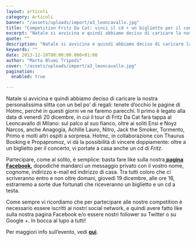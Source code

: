 ```yaml
---
layout: articoli
category: Articoli
banner: "/assets/uploads/import/a3_leoncavallo.jpg"
title: "Competition Fritz Da Cat: vinci il cd + un biglietto per il concerto al Leoncavallo!"
excerpt: "Natale si avvicina e quindi abbiamo deciso di caricare la nostra personalissima slitta con un bel po’ di regali: tenete d’occhio le pagine di Hotmc, perché in questi giorni ve ne faremo parecchi. Il primo è legato alla data di venerdì 20 dicembre, in cui il tour di Fritz Da Cat farà tappa al Leoncavallo [&hellip"
quote: ""
description: "Natale si avvicina e quindi abbiamo deciso di caricare la nostra personalissima slitta con un bel po’ di regali: tenete d’occhio le pagine di Hotmc, perché in questi giorni ve ne faremo parecchi. Il primo è legato alla data di venerdì 20 dicembre, in cui il tour di Fritz Da Cat farà tappa al Leoncavallo [&hellip"
keywords: ""
date: 2013-12-18T00:00:00.000+01:00
author: "Marta Blumi Tripodi"
cover: "/assets/uploads/import/a3_leoncavallo.jpg"
pagination:
  enabled: true

---
```


[](https://hotmc.com/competition-fritz-da-cat-vinci-il-cd-un-biglietto-per-il-concerto-al-leoncavallo/a3%5Fleoncavallo/)

Natale si avvicina e quindi abbiamo deciso di caricare la nostra personalissima slitta con un bel po’ di regali: tenete d’occhio le pagine di Hotmc, perché in questi giorni ve ne faremo parecchi. Il primo è legato alla data di venerdì 20 dicembre, in cui il tour di Fritz Da Cat farà tappa al Leoncavallo di Milano: sul palco al suo fianco, oltre ai soliti Ensi e Noyz Narcos, anche Anagogia, Achille Lauro, Nitro, Jack the Smoker, Tormento, Primo e molti altri ospiti a sorpresa. Hotmc, in collaborazione con Thaurus Booking e Propapromoz, vi dà la possibilità di vincere doppiamente: oltre a un biglietto per il concerto, vi portate a casa anche un cd di _Fritz_.

Partecipare, come al solito, è semplice: basta fare like sulla nostra[ **pagina Facebook**](https://www.facebook.com/hotmcmag "https://www.facebook.com/hotmcmag")**,** dopodiché mandarci un messaggio privato con il vostro nome, cognome, indirizzo e-mail ed indirizzo di casa. Tra tutti coloro che ci scriveranno entro e non oltre domani, giovedì 19 dicembre, alle ore 16, estrarremo a sorte due fortunati che riceveranno un biglietto e un cd a testa.

Come sempre vi ricordiamo che per partecipare alle nostre competition è necessario essere iscritti ai nostri social network, e quindi avere fatto like sulla nostra pagina Facebook e/o essere nostri follower su Twitter o su Google +. In bocca al lupo a tutti!

Per maggiori info sull’evento, vedi [**qui**](https://www.facebook.com/events/264113737070110/?ref%5Fnewsfeed%5Fstory%5Ftype=regular "https://www.facebook.com/events/264113737070110/?ref_newsfeed_story_type=regular").